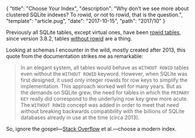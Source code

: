 {
  "title": "Choose Your Index",
  "description": "Why don’t we see more about clustered SQLite indexes? To rowid, or not to rowid, that is the question.",
  "template": "article.pug",
  "date": "2017-10-15",
  "path": "2017/10"
}

Previously all SQLite tables, except virtual ones, have been [rowid tables](https://www.sqlite.org/rowidtable.html), since version 3.8.2, tables [without rowid](https://www.sqlite.org/withoutrowid.html) are a thing.

Looking at schemas I encounter in the wild, mostly created after 2013, this quote from the documentation strikes me as remarkable:

> In an elegant system, all tables would behave as `WITHOUT ROWID` tables even without the `WITHOUT ROWID` keyword. However, when SQLite was first designed, it used only integer rowids for row keys to simplify the implementation. This approach worked well for many years. But as the demands on SQLite grew, the need for tables in which the `PRIMARY KEY` really did correspond to the underlying row key grew more acute. The `WITHOUT ROWID` concept was added in order to meet that need without breaking backwards compatibility with the billions of SQLite databases already in use at the time (circa 2013).

So, ignore the gospel—[Stack Overflow](https://stackoverflow.com) et al.—choose a modern index.
